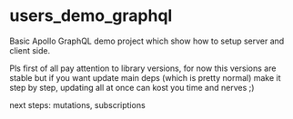 # users_demo_graphql

Basic Apollo GraphQL demo project which show how to setup server and client side.

Pls first of all pay attention to library versions, 
for now this versions are stable but if you want update main deps (which is pretty normal)
make it step by step,  updating all at once can kost you time and nerves ;) 

next steps: mutations, subscriptions
